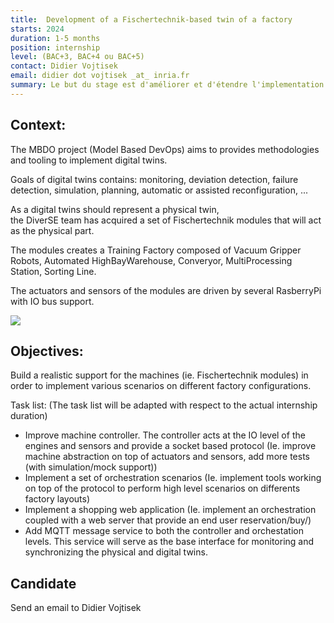 ```yaml
---
title:  Development of a Fischertechnik-based twin of a factory 
starts: 2024
duration: 1-5 months
position: internship
level: (BAC+3, BAC+4 ou BAC+5)
contact: Didier Vojtisek
email: didier dot vojtisek _at_ inria.fr
summary: Le but du stage est d'améliorer et d'étendre l'implementation d'une usine Fischertechnik dans l'objectif de l'utiliser dans le cadre de travaux autour des jumeaux numériques.
---
```


## Context:

The  MBDO project (Model Based DevOps) aims to provides methodologies and tooling to implement digital twins.

Goals of digital twins contains: monitoring, deviation detection, failure detection, simulation, planning, automatic or assisted reconfiguration, ...

As a digital twins should represent a physical twin,  
the DiverSE team has acquired a set of Fischertechnik modules that will act as the physical part.

The modules creates a Training Factory composed of Vacuum Gripper Robots, Automated HighBayWarehouse, Converyor, MultiProcessing Station, Sorting Line.  

The actuators and sensors of the modules are driven by several RasberryPi with IO bus support.

![](https://www.fischertechnikwebshop.com/image/cache/catalog/fischertechnik/industry2023fotos/554868_Lernfabrik_Training_Factory_Fabrik_24V-3-6-1-500x500.webp)


## Objectives:


Build a realistic support for the machines (ie. Fischertechnik modules) in order to implement various scenarios on different factory configurations.

Task list:
(The task list will be adapted with respect to the actual internship duration)

- Improve machine controller. The controller acts at the IO level of the engines and sensors and provide a socket based protocol (Ie. improve machine abstraction on top of actuators and sensors,  add more tests (with simulation/mock support)) 
- Implement a set of orchestration scenarios (Ie. implement tools working on top of the protocol to perform high level scenarios on differents factory layouts)
- Implement a shopping web application (Ie. implement an orchestration coupled with a web server that provide an end user reservation/buy/)
- Add MQTT message service to both the controller and orchestation levels. This service will serve as the base interface for monitoring and synchronizing the physical and digital twins. 
    
    

## Candidate

Send an email to Didier Vojtisek
